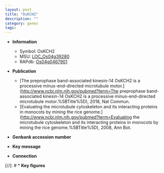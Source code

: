 ```yaml
---
layout: post
title: "OsKCH2"
description: ""
category: genes
tags: 
---
```


* **Information**  
    + Symbol: OsKCH2  
    + MSU: [LOC_Os04g39280](http://rice.uga.edu/cgi-bin/ORF_infopage.cgi?orf=LOC_Os04g39280)  
    + RAPdb: [Os04g0467901](http://rapdb.dna.affrc.go.jp/viewer/gbrowse_details/irgsp1?name=Os04g0467901)  

* **Publication**  
    + [The preprophase band-associated kinesin-14 OsKCH2 is a processive minus-end-directed microtubule motor.](http://www.ncbi.nlm.nih.gov/pubmed?term=The preprophase band-associated kinesin-14 OsKCH2 is a processive minus-end-directed microtubule motor.%5BTitle%5D), 2018, Nat Commun.
    + [Evaluating the microtubule cytoskeleton and its interacting proteins in monocots by mining the rice genome.](http://www.ncbi.nlm.nih.gov/pubmed?term=Evaluating the microtubule cytoskeleton and its interacting proteins in monocots by mining the rice genome.%5BTitle%5D), 2008, Ann Bot.

* **Genbank accession number**  

* **Key message**  

* **Connection**  

[//]: # * **Key figures**  


